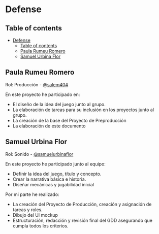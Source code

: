 # Defense

## Table of contents
- [Defense](#defense)
  - [Table of contents](#table-of-contents)
  - [Paula Rumeu Romero](#paula-rumeu-romero)
  - [Samuel Urbina Flor](#samuel-urbina-flor)


## Paula Rumeu Romero 
Rol: Producción - [@salem404](https://github.com/salem404)

En este proyecto he participado en:

- El diseño de la idea del juego junto al grupo.
- La elaboración de tareas para su inclusión en los proyectos junto al grupo.
- La creación de la base del Proyecto de Preproducción
- La elaboración de este documento


## Samuel Urbina Flor
Rol: Sonido - [@samuelurbinaflor](https://github.com/samuelurbinaflor)

En este proyecto he participado junto al equipo:
- Definir la idea del juego, título y concepto.
- Crear la narrativa básica e historia.
- Diseñar mecánicas y jugabilidad inicial

Por mi parte he realizado:
- La creación del Proyecto de Producción, creación y asignación de tareas y roles.
- Dibujo del UI mockup
- Estructuración, redacción y revisión final del GDD asegurando que cumpla todos los criterios.